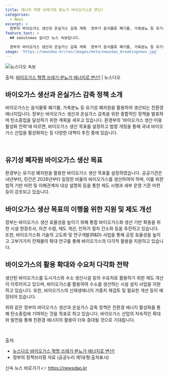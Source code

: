 ```yaml
---
title: 에너지 혁명 쓰레기와 분뇨가 바이오가스로 변신!
categories:
  - News
excerpt: >
  정부의 바이오가스 생산과 온실가스 감축 계획  정부가 음식물류 폐기물, 가축분뇨 등 유기성 폐자원을 활용해 …
feature_text: >
  ## seoulnews 실시간 뉴스 속보입니다.

  정부의 바이오가스 생산과 온실가스 감축 계획  정부가 음식물류 폐기물, 가축분뇨 등 유기성 폐자원을 활용해 …
image: 'https://newsdao.kr/res/images/meta/newsdao_breakingnews.jpg'
---
```


![뉴스다오 속보](https://newsdao.kr/res/images/meta/newsdao_breakingnews.jpg)

<p>출처: <a href="https://newsdao.kr/4343" rel="dofollow">바이오가스 혁명 쓰레기·분뇨가 에너지로 변신!</a> | 뉴스다오</p>

<h2 data-ke-size="size26">바이오가스 생산과 온실가스 감축 정책 소개</h2>

바이오가스는 음식물류 폐기물, 가축분뇨 등 유기성 폐자원을 활용하여 생산되는 친환경 에너지입니다. 정부는 바이오가스 생산과 온실가스 감축을 위한 종합적인 정책을 발표하며 탄소중립을 달성하기 위한 계획을 세우고 있습니다. 환경부의 '바이오가스 생산·이용 활성화 전략'에 따르면, 바이오가스 생산 목표를 설정하고 법령 개정을 통해 국내 바이오가스 산업을 활성화하는 등 다양한 대책이 추진 중에 있습니다.

<p data-ke-size="size16">&nbsp;</p>

<h2 data-ke-size="size24">유기성 폐자원 바이오가스 생산 목표</h2>
환경부는 유기성 폐자원을 활용한 바이오가스 생산 목표를 설정하였습니다. 공공기관은 내년부터, 민간은 2026년부터 일정한 비율의 바이오가스를 생산하여야 하며, 이를 위한 법적 기반 마련 및 이해관계자 대상 설명회 등을 통한 제도 시행과 세부 운영 기준 마련 등이 강조되고 있습니다.

<h2 data-ke-size="size24">바이오가스 생산 목표의 이행을 위한 지원 및 제도 개선</h2>
정부는 바이오가스 생산 효율성을 높이기 위해 통합 바이오가스화 생산 기반 확충을 위한 시설 현장조사, 의견 수렴, 제도 개선, 인허가 절차 간소화 등을 추진하고 있습니다. 또한, 바이오가스화 기술의 고도화 및 연구개발(R&D) 사업을 통해 공정 효율성을 높이고 고부가가치 잔재물의 확대 연구를 통해 바이오가스의 다각적 활용을 지원하고 있습니다.

<h2 data-ke-size="size24">바이오가스의 활용 확대와 수요처 다각화 전략</h2>
생산된 바이오가스를 도시가스와 수소 생산시설 등의 수요처로 활용하기 위한 제도 개선이 이루어지고 있으며, 바이오가스를 활용하여 수소를 생산하는 시설 설치 사업을 지원하고 있습니다. 또한, 바이오가스의 신재생에너지 가중치 재검토 및 필요한 개선 등이 예정되어 있습니다.

위와 같은 정부의 바이오가스 생산과 온실가스 감축 정책은 친환경 에너지 활성화를 통해 탄소중립에 기여하는 것을 목표로 하고 있습니다. 바이오가스 산업의 지속적인 확대와 발전을 통해 친환경 에너지의 활용이 더욱 증대될 것으로 기대됩니다.

<p data-ke-size="size16">&nbsp;</p>

출처:
- <a href="https://newsdao.kr/4343">뉴스다오 바이오가스 혁명 쓰레기·분뇨가 에너지로 변신!</a>
- 정부의 정책브리핑 자료 (공공누리 제1유형:출처표시) 

신속 뉴스 바로가기 👉 <a href="https://newsdao.kr" rel="dofollow">https://newsdao.kr</a>


